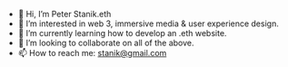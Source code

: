 - 👋 Hi, I’m Peter Stanik.eth
- 👀 I’m interested in web 3, immersive media & user experience design.
- 🌱 I’m currently learning how to develop an .eth website.
- 💞️ I’m looking to collaborate on all of the above.
- 📫 How to reach me: stanik@gmail.com

<!---
PStanik/PStanik is a ✨ special ✨ repository because its `README.md` (this file) appears on your GitHub profile.
You can click the Preview link to take a look at your changes.
--->
